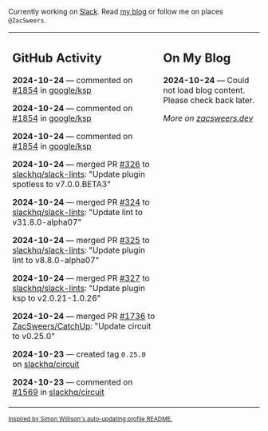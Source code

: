Currently working on [Slack](https://slack.com/). Read [my blog](https://zacsweers.dev/) or follow me on places `@ZacSweers`.

<table><tr><td valign="top" width="60%">

## GitHub Activity
<!-- githubActivity starts -->
**2024-10-24** — commented on [#1854](https://github.com/google/ksp/issues/1854#issuecomment-2435794975) in [google/ksp](https://github.com/google/ksp)

**2024-10-24** — commented on [#1854](https://github.com/google/ksp/issues/1854#issuecomment-2435785607) in [google/ksp](https://github.com/google/ksp)

**2024-10-24** — commented on [#1854](https://github.com/google/ksp/issues/1854#issuecomment-2435782915) in [google/ksp](https://github.com/google/ksp)

**2024-10-24** — merged PR [#326](https://github.com/slackhq/slack-lints/pull/326) to [slackhq/slack-lints](https://github.com/slackhq/slack-lints): "Update plugin spotless to v7.0.0.BETA3"

**2024-10-24** — merged PR [#324](https://github.com/slackhq/slack-lints/pull/324) to [slackhq/slack-lints](https://github.com/slackhq/slack-lints): "Update lint to v31.8.0-alpha07"

**2024-10-24** — merged PR [#325](https://github.com/slackhq/slack-lints/pull/325) to [slackhq/slack-lints](https://github.com/slackhq/slack-lints): "Update plugin lint to v8.8.0-alpha07"

**2024-10-24** — merged PR [#327](https://github.com/slackhq/slack-lints/pull/327) to [slackhq/slack-lints](https://github.com/slackhq/slack-lints): "Update plugin ksp to v2.0.21-1.0.26"

**2024-10-24** — merged PR [#1736](https://github.com/ZacSweers/CatchUp/pull/1736) to [ZacSweers/CatchUp](https://github.com/ZacSweers/CatchUp): "Update circuit to v0.25.0"

**2024-10-23** — created tag `0.25.0` on [slackhq/circuit](https://github.com/slackhq/circuit)

**2024-10-23** — commented on [#1569](https://github.com/slackhq/circuit/issues/1569#issuecomment-2433438319) in [slackhq/circuit](https://github.com/slackhq/circuit)
<!-- githubActivity ends -->
</td><td valign="top" width="40%">

## On My Blog
<!-- blog starts -->
**2024-10-24** — Could not load blog content. Please check back later.
<!-- blog ends -->
_More on [zacsweers.dev](https://zacsweers.dev/)_
</td></tr></table>

<sub><a href="https://simonwillison.net/2020/Jul/10/self-updating-profile-readme/">Inspired by Simon Willison's auto-updating profile README.</a></sub>